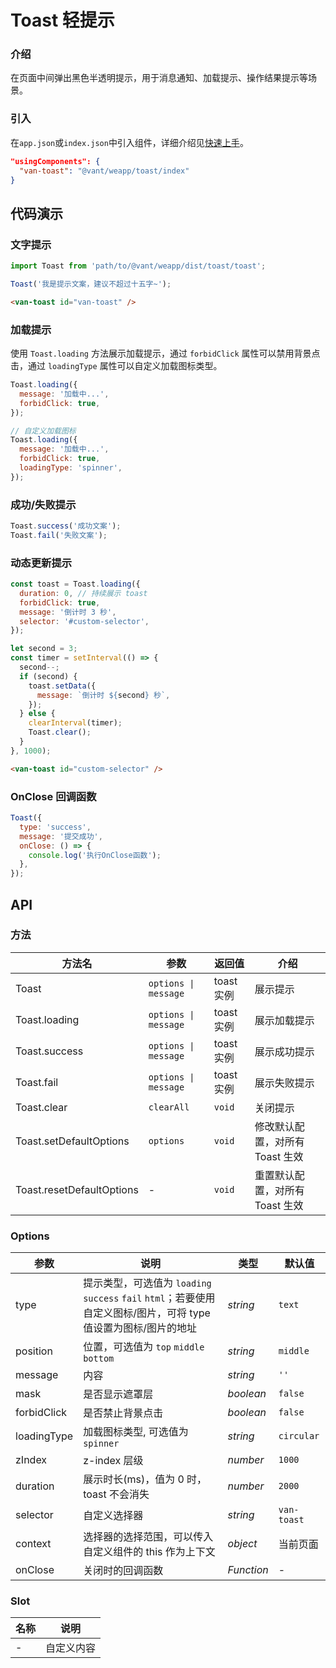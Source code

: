 # Toast 轻提示

### 介绍

在页面中间弹出黑色半透明提示，用于消息通知、加载提示、操作结果提示等场景。

### 引入

在`app.json`或`index.json`中引入组件，详细介绍见[快速上手](#/quickstart#yin-ru-zu-jian)。

```json
"usingComponents": {
  "van-toast": "@vant/weapp/toast/index"
}
```

## 代码演示

### 文字提示

```javascript
import Toast from 'path/to/@vant/weapp/dist/toast/toast';

Toast('我是提示文案，建议不超过十五字~');
```

```html
<van-toast id="van-toast" />
```

### 加载提示

使用 `Toast.loading` 方法展示加载提示，通过 `forbidClick` 属性可以禁用背景点击，通过 `loadingType` 属性可以自定义加载图标类型。

```javascript
Toast.loading({
  message: '加载中...',
  forbidClick: true,
});

// 自定义加载图标
Toast.loading({
  message: '加载中...',
  forbidClick: true,
  loadingType: 'spinner',
});
```

### 成功/失败提示

```javascript
Toast.success('成功文案');
Toast.fail('失败文案');
```

### 动态更新提示

```javascript
const toast = Toast.loading({
  duration: 0, // 持续展示 toast
  forbidClick: true,
  message: '倒计时 3 秒',
  selector: '#custom-selector',
});

let second = 3;
const timer = setInterval(() => {
  second--;
  if (second) {
    toast.setData({
      message: `倒计时 ${second} 秒`,
    });
  } else {
    clearInterval(timer);
    Toast.clear();
  }
}, 1000);
```

```html
<van-toast id="custom-selector" />
```

### OnClose 回调函数

```javascript
Toast({
  type: 'success',
  message: '提交成功',
  onClose: () => {
    console.log('执行OnClose函数');
  },
});
```

## API

### 方法

| 方法名 | 参数 | 返回值 | 介绍 |
| --- | --- | --- | --- |
| Toast | `options \| message` | toast 实例 | 展示提示 |
| Toast.loading | `options \| message` | toast 实例 | 展示加载提示 |
| Toast.success | `options \| message` | toast 实例 | 展示成功提示 |
| Toast.fail | `options \| message` | toast 实例 | 展示失败提示 |
| Toast.clear | `clearAll` | `void` | 关闭提示 |
| Toast.setDefaultOptions | `options` | `void` | 修改默认配置，对所有 Toast 生效 |
| Toast.resetDefaultOptions | - | `void` | 重置默认配置，对所有 Toast 生效 |

### Options

| 参数 | 说明 | 类型 | 默认值 |
| --- | --- | --- | --- |
| type | 提示类型，可选值为 `loading` `success` `fail` `html`；若要使用自定义图标/图片，可将 type 值设置为图标/图片的地址 | _string_ | `text` |
| position | 位置，可选值为 `top` `middle` `bottom` | _string_ | `middle` |
| message | 内容 | _string_ | `''` |
| mask | 是否显示遮罩层 | _boolean_ | `false` |
| forbidClick | 是否禁止背景点击 | _boolean_ | `false` |
| loadingType | 加载图标类型, 可选值为 `spinner` | _string_ | `circular` |
| zIndex | z-index 层级 | _number_ | `1000` |
| duration | 展示时长(ms)，值为 0 时，toast 不会消失 | _number_ | `2000` |
| selector | 自定义选择器 | _string_ | `van-toast` |
| context | 选择器的选择范围，可以传入自定义组件的 this 作为上下文 | _object_ | 当前页面 |
| onClose | 关闭时的回调函数 | _Function_ | - |

### Slot

| 名称 | 说明       |
| ---- | ---------- |
| -    | 自定义内容 |
